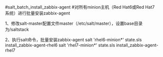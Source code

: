 #salt_batch_install_zabbix-agent
#对所有minion主机（Red Hat6或Red Hat7系统）进行批量安装zabbix-agent

1、修改salt-master配置文件master（/etc/salt/master），设置base目录为/saltstack

2、执行salt命令，批量安装zabbix-agent
	salt 'rhel6-minion*' state.sls install_zabbix-agent-rhel6
	salt 'rhel7-minion*' state.sls install_zabbix-agent-rhel7
